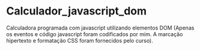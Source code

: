 # Calculador_javascript_dom
Calculadora programada com javascript utilizando elementos DOM (Apenas os eventos e código javascript foram codificados por mim. A marcação hipertexto e formatação CSS foram fornecidos pelo curso).

